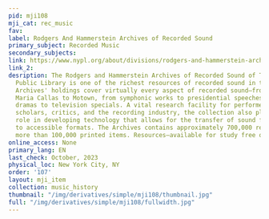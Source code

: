 ```yaml
---
pid: mji108
mji_cat: rec_music
fav: 
label: Rodgers And Hammerstein Archives of Recorded Sound
primary_subject: Recorded Music
secondary_subjects: 
link: https://www.nypl.org/about/divisions/rodgers-and-hammerstein-archives-recorded-sound
link_2: 
desription: The Rodgers and Hammerstein Archives of Recorded Sound of The New York
  Public Library is one of the richest resources of recorded sound in the world. The
  Archives' holdings cover virtually every aspect of recorded sound—from Mozart to
  Maria Callas to Motown, from symphonic works to presidential speeches, from radio
  dramas to television specials. A vital research facility for performers, musicians,
  scholars, critics, and the recording industry, the collection also plays a leadership
  role in developing technology that allows for the transfer of sound from obsolete
  to accessible formats. The Archives contains approximately 700,000 recordings and
  more than 100,000 printed items. Resources—available for study free of charge.
online_access: None
primary_lang: EN
last_check: October, 2023
physical_loc: New York City, NY
order: '107'
layout: mji_item
collection: music_history
thumbnail: "/img/derivatives/simple/mji108/thumbnail.jpg"
full: "/img/derivatives/simple/mji108/fullwidth.jpg"
---
```

